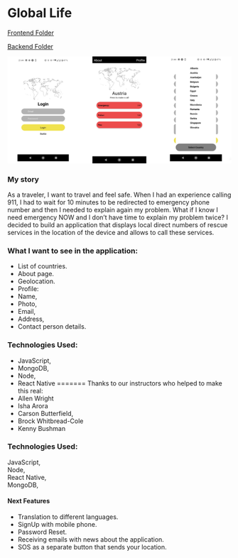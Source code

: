 # Global Life

[Frontend Folder](https://github.com/LiaTsernant/global-life-frontend)

[Backend Folder](https://github.com/LiaTsernant/global-life-backend)

![globalLife](assets/globalLife.jpg)

### My story
As a traveler, I want to travel and feel safe.
When I had an experience calling 911, I had to wait for 10 minutes to be redirected to emergency phone number and then I needed to explain again my problem.
What if I know I need emergency NOW and I don’t have time to explain my problem twice?
I decided to build an application that displays local direct numbers of rescue services in the location of the device and allows to call these services.

### What I want to see in the application:

* List of countries.
* About page.
* Geolocation.
* Profile:
* Name,
* Photo,
* Email,
* Address,
* Contact person details.

### Technologies Used:
- JavaScript,  
- MongoDB,  
- Node,  
- React Native
=======
Thanks to our instructors who helped to make this real:
 - Allen Wright
 - Isha Arora
 - Carson Butterfield,
 - Brock Whitbread-Cole   
 - Kenny Bushman

### Technologies Used:
JavaScript,  
Node,  
React Native,  
MongoDB,  

#### Next Features
* Translation to different languages.
* SignUp with mobile phone.
* Password Reset.
* Receiving emails with news about the application.
* SOS as a separate button that sends your location.

